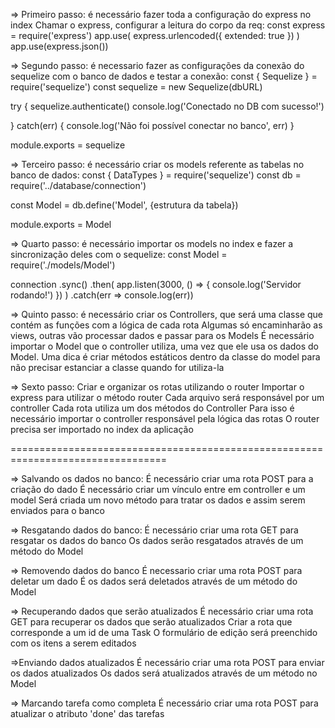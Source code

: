 => Primeiro passo: é necessário fazer toda a configuração do express no index
  Chamar o express, configurar a leitura do corpo da req:
    const express = require('express')
    app.use(
      express.urlencoded({
      extended: true
     })
    )
    app.use(express.json())



=> Segundo passo: é necessario fazer as configurações da conexão do sequelize com o banco de dados e testar a conexão:
  const { Sequelize } = require('sequelize')
  const sequelize = new Sequelize(dbURL)

  try {
  sequelize.authenticate()
  console.log('Conectado no DB com sucesso!')

} catch(err) {
  console.log('Não foi possível conectar no banco', err)
}

  module.exports = sequelize


=> Terceiro passo: é necessário criar os models referente as tabelas no banco de dados:
  const { DataTypes } = require('sequelize')
  const db = require('../database/connection')

  const Model = db.define('Model', {estrutura da tabela})

  module.exports = Model


=> Quarto passo: é necessário importar os models no index e fazer a sincronização deles com o sequelize:
  const Model = require('./models/Model')

  connection
  .sync()
  .then(
    app.listen(3000, () => {
      console.log('Servidor rodando!')
    })
  )
  .catch(err => console.log(err))

=> Quinto passo: é necessário criar os Controllers, que será uma classe que contém as funções com a lógica de cada rota
Algumas só encaminharão as views, outras vão processar dados e passar para os Models
É necessário importar o Model que o controller utiliza, uma vez que ele usa os dados do Model.
Uma dica é criar métodos estáticos dentro da classe do model para não precisar estanciar a classe quando for utiliza-la

=> Sexto passo: 
Criar e organizar os rotas utilizando o router
Importar o express para utilizar o método router
Cada arquivo será responsável por um controller
Cada rota utiliza um dos métodos do Controller
Para isso é necessário importar o controller responsável pela lógica das rotas
O router precisa ser importado no index da aplicação

=================================================================================

=> Salvando os dados no banco:
É necessário criar uma rota POST para a criação do dado
É necessário criar um vínculo entre em controller e um model
Será criada um novo método para tratar os dados e assim serem enviados para o banco

=> Resgatando dados do banco:
É necessário criar uma rota GET para resgatar os dados do banco
Os dados serão resgatados através de um método do Model

=> Removendo dados do banco
É necessario criar uma rota POST para deletar um dado
É os dados será deletados através de um método do Model

=> Recuperando dados que serão atualizados
É necessário criar uma rota GET para recuperar os dados que serão atualizados
Criar a rota que corresponde a um id de uma Task
O formulário de edição será preenchido com os itens a serem editados

=>Enviando dados atualizados
É necessário criar uma rota POST para enviar os dados atualizados
Os dados será atualizados através de um método no Model

=> Marcando tarefa como completa
É necessário criar uma rota POST para atualizar o atributo 'done' das tarefas





